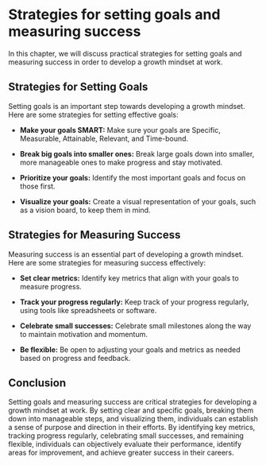 Strategies for setting goals and measuring success
==================================================================================================

In this chapter, we will discuss practical strategies for setting goals and measuring success in order to develop a growth mindset at work.

Strategies for Setting Goals
----------------------------

Setting goals is an important step towards developing a growth mindset. Here are some strategies for setting effective goals:

* **Make your goals SMART:** Make sure your goals are Specific, Measurable, Attainable, Relevant, and Time-bound.

* **Break big goals into smaller ones:** Break large goals down into smaller, more manageable ones to make progress and stay motivated.

* **Prioritize your goals:** Identify the most important goals and focus on those first.

* **Visualize your goals:** Create a visual representation of your goals, such as a vision board, to keep them in mind.

Strategies for Measuring Success
--------------------------------

Measuring success is an essential part of developing a growth mindset. Here are some strategies for measuring success effectively:

* **Set clear metrics:** Identify key metrics that align with your goals to measure progress.

* **Track your progress regularly:** Keep track of your progress regularly, using tools like spreadsheets or software.

* **Celebrate small successes:** Celebrate small milestones along the way to maintain motivation and momentum.

* **Be flexible:** Be open to adjusting your goals and metrics as needed based on progress and feedback.

Conclusion
----------

Setting goals and measuring success are critical strategies for developing a growth mindset at work. By setting clear and specific goals, breaking them down into manageable steps, and visualizing them, individuals can establish a sense of purpose and direction in their efforts. By identifying key metrics, tracking progress regularly, celebrating small successes, and remaining flexible, individuals can objectively evaluate their performance, identify areas for improvement, and achieve greater success in their careers.
